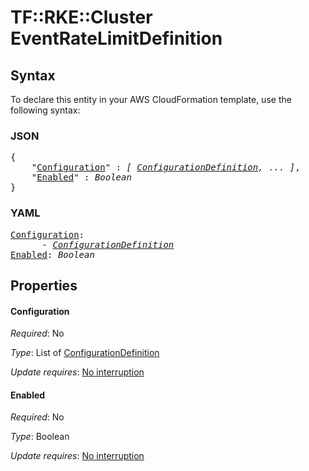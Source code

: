 # TF::RKE::Cluster EventRateLimitDefinition

## Syntax

To declare this entity in your AWS CloudFormation template, use the following syntax:

### JSON

<pre>
{
    "<a href="#configuration" title="Configuration">Configuration</a>" : <i>[ <a href="configurationdefinition.md">ConfigurationDefinition</a>, ... ]</i>,
    "<a href="#enabled" title="Enabled">Enabled</a>" : <i>Boolean</i>
}
</pre>

### YAML

<pre>
<a href="#configuration" title="Configuration">Configuration</a>: <i>
      - <a href="configurationdefinition.md">ConfigurationDefinition</a></i>
<a href="#enabled" title="Enabled">Enabled</a>: <i>Boolean</i>
</pre>

## Properties

#### Configuration

_Required_: No

_Type_: List of <a href="configurationdefinition.md">ConfigurationDefinition</a>

_Update requires_: [No interruption](https://docs.aws.amazon.com/AWSCloudFormation/latest/UserGuide/using-cfn-updating-stacks-update-behaviors.html#update-no-interrupt)

#### Enabled

_Required_: No

_Type_: Boolean

_Update requires_: [No interruption](https://docs.aws.amazon.com/AWSCloudFormation/latest/UserGuide/using-cfn-updating-stacks-update-behaviors.html#update-no-interrupt)


